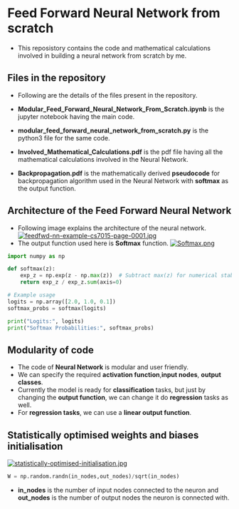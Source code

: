 # Feed Forward Neural Network from scratch
* This reposistory contains the code and mathematical calculations involved in building a neural network from scratch by me.
## Files in the repository
* Following are the details of the files present in the repository.
* **Modular_Feed_Forward_Neural_Network_From_Scratch.ipynb** is the jupyter notebook having the main code.
  
* **modular_feed_forward_neural_network_from_scratch.py** is the python3 file for the same code.
  
* **Involved_Mathematical_Calculations.pdf** is the pdf file having all the mathematical calculations involved in the Neural Network.
  
* **Backpropagation.pdf** is the mathematically derived **pseudocode** for backpropagation algorithm used in the Neural Network with **softmax** as the output function.

## Architecture of the Feed Forward Neural Network
* Following image explains the architecture of the neural network.
[![feedfwd-nn-example-cs7015-page-0001.jpg](https://i.postimg.cc/mrBPYThb/feedfwd-nn-example-cs7015-page-0001.jpg)](https://postimg.cc/rDZycXSb)
* The output function used here is **Softmax** function.
[![Softmax.png](https://i.postimg.cc/C1dL750V/Softmax.png)](https://postimg.cc/9R5hFWzx)
```python
import numpy as np

def softmax(z):
    exp_z = np.exp(z - np.max(z))  # Subtract max(z) for numerical stability
    return exp_z / exp_z.sum(axis=0)

# Example usage
logits = np.array([2.0, 1.0, 0.1])
softmax_probs = softmax(logits)

print("Logits:", logits)
print("Softmax Probabilities:", softmax_probs)
```
## Modularity of code
* The code of **Neural Network** is modular and user friendly.
* We can specify the required **activation function**,**input nodes**, **output classes**.
* Currently the model is ready for **classification** tasks, but just by changing the **output function**, we can change it do **regression** tasks as well.
* For **regression tasks**, we can use a **linear output function**.

## Statistically optimised weights and biases initialisation
[![statistically-optimised-initialisation.jpg](https://i.postimg.cc/Pxm8d56Z/statistically-optimised-initialisation.jpg)](https://postimg.cc/LY8sT2F6)
```python
W = np.random.randn(in_nodes,out_nodes)/sqrt(in_nodes)
```
* **in_nodes** is the number of input nodes connected to the neuron and **out_nodes** is the number of output nodes the neuron is connected with.


